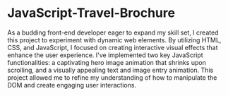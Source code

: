 # JavaScript-Travel-Brochure

As a budding front-end developer eager to expand my skill set, I created this project to experiment with dynamic web elements. By utilizing HTML, CSS, and JavaScript, I focused on creating interactive visual effects that enhance the user experience. I've implemented two key JavaScript functionalities: a captivating hero image animation that shrinks upon scrolling, and a visually appealing text and image entry animation. This project allowed me to refine my understanding of how to manipulate the DOM and create engaging user interactions.
